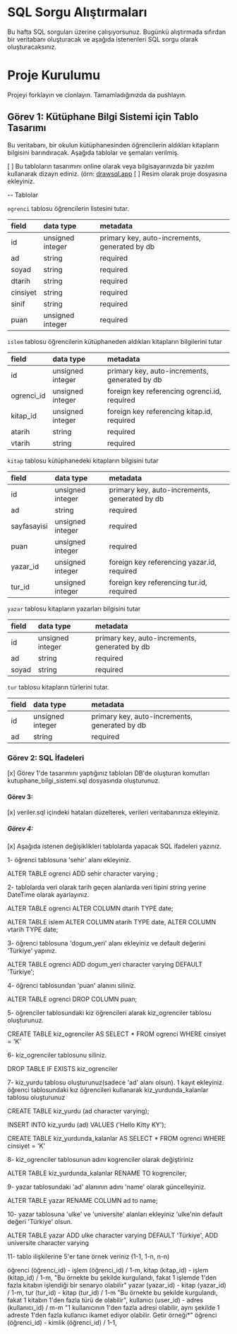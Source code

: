 # SQL Sorgu Alıştırmaları

Bu hafta SQL sorguları üzerine çalışıyorsunuz. Bugünkü alıştırmada sıfırdan bir veritabanı oluşturacak ve aşağıda istenenleri SQL sorgu olarak oluşturacaksınız.

# Proje Kurulumu

Projeyi forklayın ve clonlayın. Tamamladığınızda da pushlayın.

## Görev 1: Kütüphane Bilgi Sistemi için Tablo Tasarımı

Bu veritabanı, bir okulun kütüphanesinden öğrencilerin aldıkları kitapların bilgisini barındıracak.
Aşağıda tablolar ve şemaları verilmiş.

[ ] Bu tabloların tasarımını online olarak veya bilgisayarınızda bir yazılım kullanarak dizayn ediniz. (örn: [drawsql.app](https://drawsql.app/)
[ ] Resim olarak proje dosyasına ekleyiniz.

-- Tablolar

`ogrenci` tablosu öğrencilerin listesini tutar.

| field    | data type        | metadata                                      |
| :------- | :--------------- | :-------------------------------------------- |
| id       | unsigned integer | primary key, auto-increments, generated by db |
| ad       | string           | required                                      |
| soyad    | string           | required                                      |
| dtarih   | string           | required                                      |
| cinsiyet | string           | required                                      |
| sinif    | string           | required                                      |
| puan     | unsigned integer | required                                      |

`islem` tablosu öğrencilerin kütüphaneden aldıkları kitapların bilgilerini tutar

| field      | data type        | metadata                                      |
| :--------- | :--------------- | :-------------------------------------------- |
| id         | unsigned integer | primary key, auto-increments, generated by db |
| ogrenci_id | unsigned integer | foreign key referencing ogrenci.id, required  |
| kitap_id   | unsigned integer | foreign key referencing kitap.id, required    |
| atarih     | string           | required                                      |
| vtarih     | string           | required                                      |

`kitap` tablosu kütüphanedeki kitapların bilgisini tutar

| field       | data type        | metadata                                      |
| :---------- | :--------------- | :-------------------------------------------- |
| id          | unsigned integer | primary key, auto-increments, generated by db |
| ad          | string           | required                                      |
| sayfasayisi | unsigned integer | required                                      |
| puan        | unsigned integer | required                                      |
| yazar_id    | unsigned integer | foreign key referencing yazar.id, required    |
| tur_id      | unsigned integer | foreign key referencing tur.id, required      |

`yazar` tablosu kitapların yazarları bilgisini tutar

| field | data type        | metadata                                      |
| :---- | :--------------- | :-------------------------------------------- |
| id    | unsigned integer | primary key, auto-increments, generated by db |
| ad    | string           | required                                      |
| soyad | string           | required                                      |

`tur` tablosu kitapların türlerini tutar.

| field | data type        | metadata                                      |
| :---- | :--------------- | :-------------------------------------------- |
| id    | unsigned integer | primary key, auto-increments, generated by db |
| ad    | string           | required                                      |

### Görev 2: SQL İfadeleri

[x] Görev 1'de tasarımını yaptığınız tabloları DB'de oluşturan komutları kutuphane_bilgi_sistemi.sql dosyasında oluşturunuz.

#### Görev 3:

[x] veriler.sql içindeki hataları düzelterek, verileri veritabanınıza ekleyiniz.

##### Görev 4:

[x] Aşağıda istenen değişiklikleri tablolarda yapacak SQL ifadeleri yazınız.

1- öğrenci tablosuna 'sehir' alanı ekleyiniz.

ALTER TABLE ogrenci
ADD sehir character varying ;

2- tablolarda veri olarak tarih geçen alanlarda veri tipini string yerine DateTime olarak ayarlayınız.

ALTER TABLE ogrenci
ALTER COLUMN dtarih TYPE date;

ALTER TABLE islem
ALTER COLUMN atarih TYPE date,
ALTER COLUMN vtarih TYPE date;

3- öğrenci tablosuna 'dogum_yeri' alanı ekleyiniz ve default değerini 'Türkiye' yapınız.

ALTER TABLE ogrenci
ADD dogum_yeri character varying DEFAULT 'Türkiye';

4- öğrenci tablosundan 'puan' alanını siliniz.

ALTER TABLE ogrenci
DROP COLUMN puan;

5- öğrenciler tablosundaki kiz öğrencileri alarak kiz_ogrenciler tablosu oluşturunuz.

CREATE TABLE kiz_ogrenciler AS
SELECT \* FROM ogrenci
WHERE cinsiyet = 'K'

6- kiz_ogrenciler tablosunu siliniz.

DROP TABLE IF EXISTS kiz_ogrenciler

7- kiz_yurdu tablosu oluşturunuz(sadece 'ad' alanı olsun). 1 kayıt ekleyiniz.
öğrenci tablosundaki kız öğrencileri kullanarak kiz_yurdunda_kalanlar tablosu oluşturunuz

CREATE TABLE kiz_yurdu (ad character varying);

INSERT INTO kiz_yurdu (ad)
VALUES ('Hello Kitty KY');

CREATE TABLE kiz_yurdunda_kalanlar AS
SELECT \* FROM ogrenci
WHERE cinsiyet = 'K'

8- kiz_ogrenciler tablosunun adını kogrenciler olarak değiştiriniz

ALTER TABLE kiz_yurdunda_kalanlar
RENAME TO kogrenciler;

9- yazar tablosundaki 'ad' alanının adını 'name' olarak güncelleyiniz.

ALTER TABLE yazar
RENAME COLUMN ad to name;

10- yazar tablosuna 'ulke' ve 'universite' alanları ekleyiniz 'ulke'nin default değeri 'Türkiye' olsun.

ALTER TABLE yazar
ADD ulke character varying DEFAULT 'Türkiye',
ADD universite character varying

11- tablo ilişkilerine 5'er tane örnek veriniz (1-1, 1-n, n-n)

öğrenci (öğrenci_id) - işlem (öğrenci_id) / 1-m,
kitap (kitap_id) - işlem (kitap_id) / 1-m, "Bu örnekte bu şekilde kurgulandı, fakat 1 işlemde 1'den fazla kitabın işlendiği bir senaryo olabilir"
yazar (yazar_id) - kitap (yazar_id) / 1-m,
tur (tur_id) - kitap (tur_id) / 1-m "Bu örnekte bu şekilde kurgulandı, fakat 1 kitabın 1'den fazla türü de olabilir",
kullanıcı (user_id) - adres (kullanıcı_id) / m-m "1 kullanıcının 1'den fazla adresi olabilir, aynı şekilde 1 adreste 1'den fazla kullanıcı ikamet ediyor olabilir. Getir örneği\*"
öğrenci (öğrenci_id) - kimlik (öğrenci_id) / 1-1,
